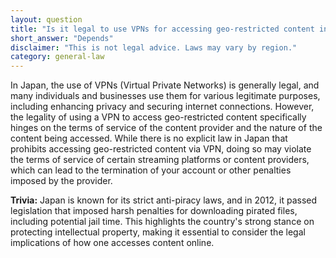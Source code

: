 ```yaml
---
layout: question
title: "Is it legal to use VPNs for accessing geo-restricted content in Tokyo, Japan?"
short_answer: "Depends"
disclaimer: "This is not legal advice. Laws may vary by region."
category: general-law
---
```

In Japan, the use of VPNs (Virtual Private Networks) is generally legal, and many individuals and businesses use them for various legitimate purposes, including enhancing privacy and securing internet connections. However, the legality of using a VPN to access geo-restricted content specifically hinges on the terms of service of the content provider and the nature of the content being accessed. While there is no explicit law in Japan that prohibits accessing geo-restricted content via VPN, doing so may violate the terms of service of certain streaming platforms or content providers, which can lead to the termination of your account or other penalties imposed by the provider.

**Trivia:** Japan is known for its strict anti-piracy laws, and in 2012, it passed legislation that imposed harsh penalties for downloading pirated files, including potential jail time. This highlights the country's strong stance on protecting intellectual property, making it essential to consider the legal implications of how one accesses content online.
